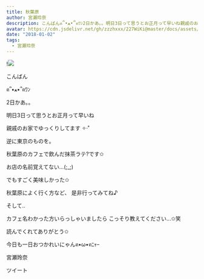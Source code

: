 ```yaml
---
title: 秋葉原
author: 宮瀬玲奈
description: こんばんฅ՞•ﻌ•՞ฅﾜﾝ2日かあ。。明日3日って思うとお正月って早いね親戚のお家でゆっくりしてます ✧‧˚逆に東京のものを。秋葉原のカ...
avatar: https://cdn.jsdelivr.net/gh/zzzhxxx/227WiKi@master/docs/assets/photo/avatar/reina.jpg
date: "2018-01-02"
tags:
  - 宮瀬玲奈
---
```


!![](https://cdn.jsdelivr.net/gh/zzzhxxx/227WiKi-image@master/blog-image/reina-2018-01-02_1.jpg)



こんばん

ฅ՞•ﻌ•՞ฅﾜﾝ





2日かあ。。


明日3日って思うとお正月って早いね








親戚のお家でゆっくりしてます ✧‧˚














逆に東京のものを。

秋葉原のカフェで飲んだ抹茶ラテ?です✩



お店の名前覚えてない...(;_;)

でもすごく美味しかった✩




秋葉原によく行く方など、
是非行ってみてね♪





そして..

カフェ名わかった方いらっしゃいましたら
こっそり教えてください...✩笑







読んでくれてありがとう✩


今日も一日おつかれいにゃんฅ•ω•ฅﾆｬｰ




宮瀬玲奈


ツイート



